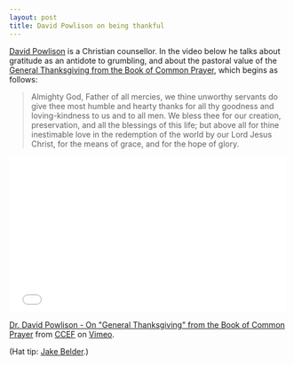 ```yaml
---
layout: post
title: David Powlison on being thankful
---
```

[David Powlison](http://www.ccef.org/authors/david-powlison) is a Christian counsellor. In the video below he talks about gratitude as an antidote to grumbling, and about the pastoral value of the [General Thanksgiving from the Book of Common Prayer](http://churchofengland.org/prayer-worship/worship/book-of-common-prayer/prayers-and-thanksgivings.aspx), which begins as follows:

> Almighty God, Father of all mercies, we thine unworthy servants do give thee most humble and hearty thanks for all thy goodness and loving-kindness to us and to all men. We bless thee for our creation, preservation, and all the blessings of this life; but above all for thine inestimable love in the redemption of the world by our Lord Jesus Christ, for the means of grace, and for the hope of glory.

<iframe src="//player.vimeo.com/video/25514015?title=0&amp;byline=0&amp;portrait=0&amp;color=786c90" width="500" height="281" frameborder="0" webkitallowfullscreen mozallowfullscreen allowfullscreen></iframe>

<a href="http://vimeo.com/25514015">Dr. David Powlison - On "General Thanksgiving" from the Book of Common Prayer</a> from <a href="http://vimeo.com/ccef">CCEF</a> on <a href="https://vimeo.com">Vimeo</a>.

(Hat tip: [Jake Belder](http://blog.jakebelder.com/post/miscellanees-weeks-18-24-2014).)
